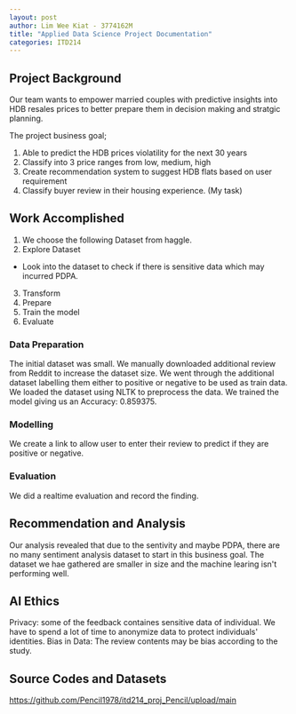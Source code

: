 ```yaml
---
layout: post
author: Lim Wee Kiat - 3774162M
title: "Applied Data Science Project Documentation"
categories: ITD214
---
```

## Project Background
Our team wants to empower married couples with predictive insights into HDB resales prices to better prepare them in decision making and stratgic planning. 

The project business goal; 
1. Able to predict the HDB prices violatility for the next 30 years
2. Classify into 3 price ranges from low, medium, high
3. Create recommendation system to suggest HDB flats based on user requirement
4. Classify buyer review in their housing experience. (My task)

## Work Accomplished
1. We choose the following Dataset from haggle.
2. Explore Dataset
- Look into the dataset to check if there is sensitive data which may incurred PDPA.
3. Transform
4. Prepare 
5. Train the model
6. Evaluate

### Data Preparation
The initial dataset was small. We manually downloaded additional review from Reddit to increase the dataset size. We went through the additional dataset labelling them either to positive or negative to be used as train data. We loaded the dataset using NLTK to preprocess the data. We trained the model giving us an Accuracy: 0.859375. 

### Modelling
We create a link to allow user to enter their review to predict if they are positive or negative. 

### Evaluation
We did a realtime evaluation and record the finding.

## Recommendation and Analysis
Our analysis revealed that due to the sentivity and maybe PDPA, there are no many sentiment analysis dataset to start in this business goal. The dataset we hae gathered are smaller in size and the machine learing isn't performing well. 

## AI Ethics
Privacy: some of the feedback containes sensitive data of individual. We have to spend a lot of time to anonymize data to protect individuals' identities.
Bias in Data: The review contents may be bias according to the study. 

## Source Codes and Datasets
https://github.com/Pencil1978/itd214_proj_Pencil/upload/main 
